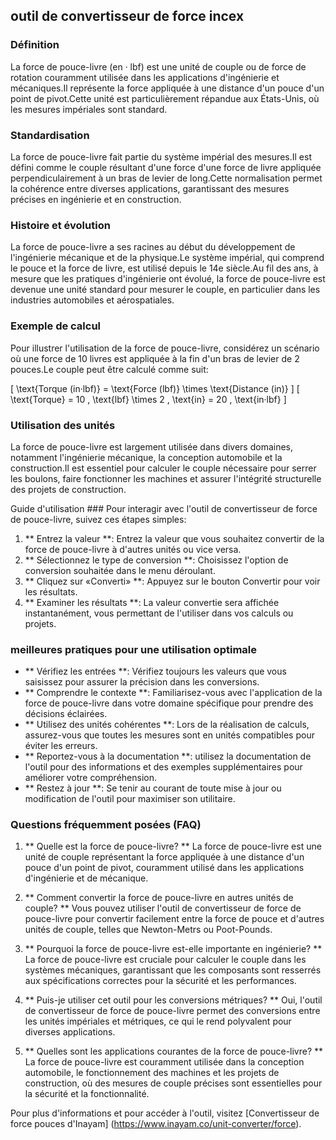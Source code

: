 ## outil de convertisseur de force incex

### Définition
La force de pouce-livre (en · lbf) est une unité de couple ou de force de rotation couramment utilisée dans les applications d'ingénierie et mécaniques.Il représente la force appliquée à une distance d'un pouce d'un point de pivot.Cette unité est particulièrement répandue aux États-Unis, où les mesures impériales sont standard.

### Standardisation
La force de pouce-livre fait partie du système impérial des mesures.Il est défini comme le couple résultant d'une force d'une force de livre appliquée perpendiculairement à un bras de levier de long.Cette normalisation permet la cohérence entre diverses applications, garantissant des mesures précises en ingénierie et en construction.

### Histoire et évolution
La force de pouce-livre a ses racines au début du développement de l'ingénierie mécanique et de la physique.Le système impérial, qui comprend le pouce et la force de livre, est utilisé depuis le 14e siècle.Au fil des ans, à mesure que les pratiques d'ingénierie ont évolué, la force de pouce-livre est devenue une unité standard pour mesurer le couple, en particulier dans les industries automobiles et aérospatiales.

### Exemple de calcul
Pour illustrer l'utilisation de la force de pouce-livre, considérez un scénario où une force de 10 livres est appliquée à la fin d'un bras de levier de 2 pouces.Le couple peut être calculé comme suit:

\[ \text{Torque (in·lbf)} = \text{Force (lbf)} \times \text{Distance (in)} \]
\[ \text{Torque} = 10 \, \text{lbf} \times 2 \, \text{in} = 20 \, \text{in·lbf} \]

### Utilisation des unités
La force de pouce-livre est largement utilisée dans divers domaines, notamment l'ingénierie mécanique, la conception automobile et la construction.Il est essentiel pour calculer le couple nécessaire pour serrer les boulons, faire fonctionner les machines et assurer l'intégrité structurelle des projets de construction.

Guide d'utilisation ###
Pour interagir avec l'outil de convertisseur de force de pouce-livre, suivez ces étapes simples:
1. ** Entrez la valeur **: Entrez la valeur que vous souhaitez convertir de la force de pouce-livre à d'autres unités ou vice versa.
2. ** Sélectionnez le type de conversion **: Choisissez l'option de conversion souhaitée dans le menu déroulant.
3. ** Cliquez sur «Converti» **: Appuyez sur le bouton Convertir pour voir les résultats.
4. ** Examiner les résultats **: La valeur convertie sera affichée instantanément, vous permettant de l'utiliser dans vos calculs ou projets.

### meilleures pratiques pour une utilisation optimale
- ** Vérifiez les entrées **: Vérifiez toujours les valeurs que vous saisissez pour assurer la précision dans les conversions.
- ** Comprendre le contexte **: Familiarisez-vous avec l'application de la force de pouce-livre dans votre domaine spécifique pour prendre des décisions éclairées.
- ** Utilisez des unités cohérentes **: Lors de la réalisation de calculs, assurez-vous que toutes les mesures sont en unités compatibles pour éviter les erreurs.
- ** Reportez-vous à la documentation **: utilisez la documentation de l'outil pour des informations et des exemples supplémentaires pour améliorer votre compréhension.
- ** Restez à jour **: Se tenir au courant de toute mise à jour ou modification de l'outil pour maximiser son utilitaire.

### Questions fréquemment posées (FAQ)

1. ** Quelle est la force de pouce-livre? **
La force de pouce-livre est une unité de couple représentant la force appliquée à une distance d'un pouce d'un point de pivot, couramment utilisé dans les applications d'ingénierie et de mécanique.

2. ** Comment convertir la force de pouce-livre en autres unités de couple? **
Vous pouvez utiliser l'outil de convertisseur de force de pouce-livre pour convertir facilement entre la force de pouce et d'autres unités de couple, telles que Newton-Metrs ou Poot-Pounds.

3. ** Pourquoi la force de pouce-livre est-elle importante en ingénierie? **
La force de pouce-livre est cruciale pour calculer le couple dans les systèmes mécaniques, garantissant que les composants sont resserrés aux spécifications correctes pour la sécurité et les performances.

4. ** Puis-je utiliser cet outil pour les conversions métriques? **
Oui, l'outil de convertisseur de force de pouce-livre permet des conversions entre les unités impériales et métriques, ce qui le rend polyvalent pour diverses applications.

5. ** Quelles sont les applications courantes de la force de pouce-livre? **
La force de pouce-livre est couramment utilisée dans la conception automobile, le fonctionnement des machines et les projets de construction, où des mesures de couple précises sont essentielles pour la sécurité et la fonctionnalité.

Pour plus d'informations et pour accéder à l'outil, visitez [Convertisseur de force pouces d'Inayam] (https://www.inayam.co/unit-converter/force).
